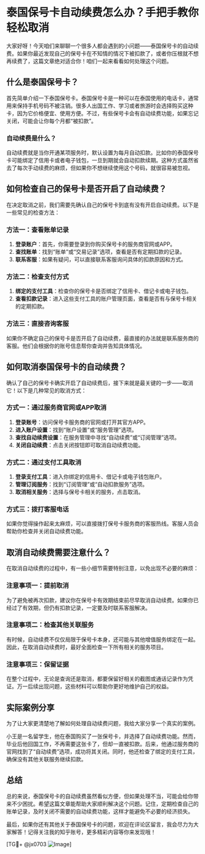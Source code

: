 # 泰国保号卡自动续费怎么办？手把手教你轻松取消

大家好呀！今天咱们来聊聊一个很多人都会遇到的小问题——泰国保号卡的自动续费。如果你最近发现自己的保号卡在不知情的情况下被扣款了，或者你压根就不想再续费了，这篇文章绝对适合你！咱们一起来看看如何处理这个问题。

## 什么是泰国保号卡？

首先简单介绍一下泰国保号卡。泰国保号卡是一种可以在泰国使用的电话卡，通常用来保持手机号码不被注销。很多人出国工作、学习或者旅游时会选择购买这种卡，因为它价格便宜、使用方便。不过，有些保号卡会有自动续费功能，如果忘记关闭，可能会让你每个月都“被扣款”。

### 自动续费是什么？

自动续费就是当你开通某项服务时，默认设置为每月自动扣款。比如你的泰国保号卡可能绑定了信用卡或者电子钱包，一旦到期就会自动扣款续期。这种方式虽然省去了每次手动续费的麻烦，但如果你不想继续使用这个号码，就很容易被忽视。

## 如何检查自己的保号卡是否开启了自动续费？

在决定取消之前，我们需要先确认自己的保号卡到底有没有开启自动续费。以下是一些常见的检查方法：

### 方法一：查看账单记录

1. **登录账户**：首先，你需要登录到你购买保号卡的服务商官网或APP。
2. **查找账单**：找到“账单”或“交易记录”选项，查看是否有定期扣款的记录。
3. **联系客服**：如果有疑问，可以直接联系客服询问具体的扣款原因和方式。

### 方法二：检查支付方式

1. **绑定的支付工具**：检查你的保号卡是否绑定了信用卡、借记卡或电子钱包。
2. **查看扣款记录**：进入这些支付工具的账户管理页面，查看是否有与保号卡相关的定期扣款。

### 方法三：直接咨询客服

如果你不确定自己的保号卡是否开启了自动续费，最直接的办法就是联系服务商的客服。他们会根据你的账号信息帮你查询并告知具体情况。

## 如何取消泰国保号卡的自动续费？

确认了自己的保号卡确实开启了自动续费后，接下来就是最关键的一步——取消它！以下是几种常见的取消方式：

### 方式一：通过服务商官网或APP取消

1. **登录账号**：访问保号卡服务商的官网或打开其官方APP。
2. **进入账户设置**：找到“账户设置”或“服务管理”选项。
3. **查找自动续费设置**：在服务管理中寻找“自动续费”或“订阅管理”选项。
4. **关闭自动续费**：点击关闭按钮即可取消自动续费功能。

### 方式二：通过支付工具取消

1. **登录支付工具**：进入你绑定的信用卡、借记卡或电子钱包账户。
2. **管理订阅服务**：找到“订阅管理”或“自动扣款服务”选项。
3. **取消相关服务**：选择与保号卡相关的服务，点击取消。

### 方式三：拨打客服电话

如果你觉得操作起来太麻烦，可以直接拨打保号卡服务商的客服热线。客服人员会帮助你检查并关闭自动续费功能。

## 取消自动续费需要注意什么？

在取消自动续费的过程中，有一些小细节需要特别注意，以免出现不必要的麻烦：

### 注意事项一：提前取消

为了避免被再次扣款，建议你在保号卡有效期结束前尽早取消自动续费。如果你已经过了有效期，但仍有扣款记录，一定要及时联系客服解决。

### 注意事项二：检查其他关联服务

有时候，自动续费不仅仅局限于保号卡本身，还可能与其他增值服务绑定在一起。因此，在取消自动续费时，最好全面检查一下所有相关的服务项目。

### 注意事项三：保留证据

在整个过程中，无论是查询还是取消，都要保留好相关的截图或通话记录作为凭证。万一后续出现问题，这些材料可以帮助你更好地维护自己的权益。

## 实际案例分享

为了让大家更清楚地了解如何处理自动续费问题，我给大家分享一个真实的案例。

小王是一名留学生，他在泰国购买了一张保号卡，并选择了自动续费功能。然而，毕业后他回国工作，不再需要这张卡了，但却一直被扣款。后来，他通过服务商的官网找到了“自动续费”选项，成功将其关闭。同时，他还检查了绑定的支付工具，确保没有其他关联服务继续扣款。

## 总结

总的来说，泰国保号卡的自动续费虽然看似方便，但如果处理不当，可能会给你带来不少困扰。希望这篇文章能帮助大家顺利解决这个问题。记住，定期检查自己的账单记录，及时关闭不需要的自动续费功能，这样才能避免不必要的经济损失。

最后，如果你还有其他关于泰国保号卡的问题，欢迎在评论区留言，我会尽力为大家解答！记得关注我的知乎账号，更多精彩内容等你来发现哦！

[TG💪+ @jx0703 ![Image](https://github.com/user-attachments/assets/dbca1d08-cadb-493c-b0ec-ad6f7a83f270)]